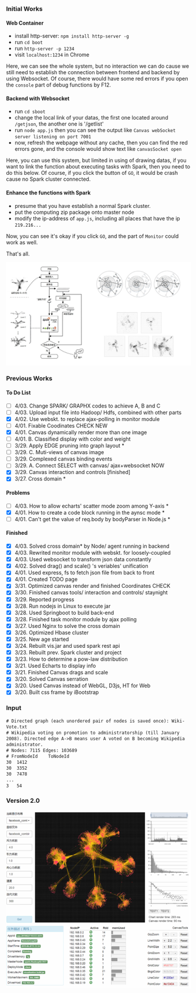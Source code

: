 ### Initial Works

#### Web Container

- install http-server: `npm install http-server -g`
- run `cd boot`
- run `http-server -p 1234`
- visit `localhost:1234` in Chrome

Here, we can see the whole system, but no interaction we can do cause we still need to establish the connection between frontend and backend by using Websocket. Of course, there would have some red errors if you open the `console` part of debug functions by F12.


#### Backend with Websocket

- run `cd sboot`
- change the local link of your datas, the first one located around `/getjson`, the another one is '/getlist'
- run `node app.js` then you can see the output like `Canvas webSocket server listening on port 7001`
- now, refresh the webpage without any cache, then you can find the red errors gone, and the console would show text like `canvasSocket open` 

Here, you can use this system, but limited in using of drawing datas, if you want to link the function about executing tasks with Spark, then you need to do this below.
Of course, if you click the button of `GO`, it would be crash cause no Spark cluster connected.

#### Enhance the functions with Spark

- presume that you have establish a normal Spark cluster.
- put the computing zip package onto master node
- modify the ip-address of `app.js`, including all places that have the ip `219.216...`

Now, you can see it's okay if you click `GO`, and the part of `Monitor` could work as well.  

That's all.


![BigEYES.png-1520.5kB](https://github.com/TianZonglin/BigEYES/blob/master/nav.jpg?raw=true)







### Previous Works


#### To Do List

- [ ] 4/03. Change SPARK/ GRAPHX codes to achieve A, B and C 
- [ ] 4/03. Upload input file into Hadoop/ Hdfs, combined with other parts 
- [x] 4/02. Use webskt. to replace ajax-polling in monitor module 
- [ ] 4/01. Fixable Coodinates CHECK NEW 
- [x] 4/01. Canvas dynamically render more than one image 
- [ ] 4/01. B. Classified display with color and weight 
- [ ] 3/29. Apply EDGE pruning into graph layout	* 
- [ ] 3/29. C. Muti-views of canvas image 
- [ ] 3/29. Complexed canvas binding events 
- [ ] 3/29. A. Connect SELECT with canvas/ ajax+websocket NOW
- [x] 3/29. Canvas interaction and controls [finished] 
- [x] 3/27. Cross domain	* 

#### Problems

- [ ] 4/03. How to allow echarts' scatter mode zoom among Y-axis * 
- [x] 4/01. How to create a code block running in the aynsc mode * 
- [ ] 4/01. Can't get the value of req.body by bodyParser in Node.js * 

#### Finished

- [x] 4/03. Solved cross domain* by Node/ agent running in backend 
- [x] 4/03. Rewrited monitor module with webskt. for loosely-coupled 
- [x] 4/03. Used websocket to transform json data constantly	
- [x] 4/02. Solved drag() and scale() 's veriables' unification	
- [x] 4/01. Used express, fs to fetch json file from back to front	
- [x] 4/01. Created TODO page 
- [x] 3/31. Optimized canvas render and finished Coordinates CHECK
- [x] 3/30. Finished canvas tools/ interaction and controls/ staynight 
- [x] 3/29. Reported progress 
- [x] 3/28. Run nodejs in Linux to execute jar 
- [x] 3/28. Used Springboot to build back-end 
- [x] 3/28. Finished task monitor module by ajax polling 
- [x] 3/27. Used Nginx to solve the cross domain 
- [x] 3/26. Optimized Hbase cluster 
- [x] 3/25. New age started 
- [x] 3/24. Rebuilt vis.jar and used spark rest api 
- [x] 3/23. Rebuilt prev. Spark cluster and project 
- [x] 3/23. How to determine a pow-law distribution 
- [x] 3/21. Used Echarts to display info 
- [x] 3/21. Finished Canvas drags and scale 
- [x] 3/20. Solved Canvas serration 
- [x] 3/20. Used Canvas instead of WebGL, D3js, HT for Web 
- [x] 3/20. Built css frame by iBootstrap 

#### 
  
### Input
```$xslt
# Directed graph (each unordered pair of nodes is saved once): Wiki-Vote.txt 
# Wikipedia voting on promotion to administratorship (till January 2008). Directed edge A->B means user A voted on B becoming Wikipedia administrator.
# Nodes: 7115 Edges: 103689
# FromNodeId	ToNodeId
30	1412
30	3352
30	7478
...
3	54
```

### Version 2.0

![BigEYES.png-1520.5kB](https://github.com/TianZonglin/BigEYES/blob/master/resources/gvis-01.png?raw=true)





